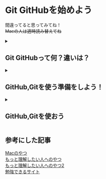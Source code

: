 # Git GitHubを始めよう

間違ってると思ってみてね！  
~~Macの人は適時読み替えてね~~  
<details>
<summary><h2>Git GitHubって何？違いは？</h2></summary>

## Gitって何？

Gitとは、分散型バージョン管理システム(ソフト)の一つ

## Gitって何？GitHubと何が違う？

GitHubとは、Gitの代わりに、GitHubで作成したプロジェクトを公開できるサービス

## 超絶簡単に説明

GitHubとはOneDriveのプログラム向けのサービス  
GitとはGitHubとデータのやり取りをするアプリケーションの一つ  
Git、GitHubをもっと理解したいと思った君は、[こちら1](https://backlog.com/ja/git-tutorial/intro/01/)、[こちら2](https://git-scm.com/book/ja/v2)をご覧ください。
</details>

<details>
<summary><h2>GitHub,Gitを使う準備をしよう！</h2></summary>

## GitHubアカウントを作ろう

1. [GitHub](https://github.com/)のページの右上にあるSign upを押す
2. 画面に従ってメールアドレス、パスワード、ユーザーネーム等の入力をし、Create accountを押す
3. 入力したメールアドレスにメールが届くのでVerify email addressボタンをクリックし、認証する
4. 流れに沿って入力する(学生の選択肢があったら選んでください)
5. Learn to ship software like a pro.という文章が表示されたら、出来れば右のGitHubの学生得点を申請しよう！(後からでも申請できるので、めんどくさかったら左の無料で続けるを押しましょう)
![student](../img/start-Git/student.png "student")

## Gitをダウンロードインストールしよう

> Macの人は[これ](https://prog-8.com/docs/git-env)の1~3でもみてがんばって！

1. windowsでは、[Git公式サイト](https://git-scm.com/download/win)に行き、**Standalone Installerの64-bit Git for Windows Setup**をクリックしてダウンロードする
2. さっきダウンロードしたものを起動して、全て雰囲気でNextを押してインストールする
3. インストール完了後、Windowsキーを押し、新しくインストールされたGit bashを起動してPCの名前とメアドを設定する

""(ダブルクオーテーション)の中には、適当な文字列を入れてください。

名前(なんでもいいよ)

```bash
git config --global user.name "名前を入力"
```

[このページ](https://github.com/settings/emails)のPrimary email addressの下の文章内にある
**数字＋ユーザーネーム@users.noreply.github.com**のメールアドレスを登録する

```bash
git config --global user.email "数字＋ユーザーネーム@users.noreply.github.com"
```

**この2つの情報は外部にも公開されるので取り扱いには注意しましょう**
![mail](../img/start-Git/mail.png "mail.png")

## GitHubにSSHの設定をする

> Macの人は[これ](https://prog-8.com/docs/git-env)の5でもみてがんばって！

1. 公開鍵・秘密鍵を作成する
左下の虫眼鏡でPowerShellと検索してPowerShellを起動してください
"C:\Users\＜ユーザー名＞"に.sshフォルダを作成する

```bash
mkdir -p ~/.ssh
```

"C:\Users\＜ユーザー名＞\.ssh"に移動

```bash
cd ~/.ssh
```

2. 公開鍵を作成する
"C:\Users\＜ユーザー名＞\.ssh"内に"id_rsa.pub","id_rsa"を作成する  
何か聞かれたら適当にエンターを押せば問題ないです

```bash
ssh-keygen -t rsa
```

↓こんなんがでる

```bash
ssh-keygen -t rsa
Generating public/private rsa key pair.
Enter file in which to save the key (/Users/(username)/.ssh/id_rsa):
Enter passphrase (empty for no passphrase):
Enter same passphrase again:
```

下のコマンドを打ってちゃんと作られているか確認してください

```bash
cat id_rsa.pub
```

3. 公開鍵をGitHubにアップする
[このページ](https://github.com/settings/ssh)に移動して、Public keyを追加する。  

- New SSH keyを押す  
- Titleは適当に入力する  
- Keyの中に"cat id_rsa.pub"を打った時に出てきたとっても長い文字列を入力(コピペ)する。  
- Add SSH keyを押す  
- SSH 接続を確認する  
↓を入力して実行して"yes/no"と出てきたらyesと入力してEnterキーを押してください。  

```bash
ssh -T git@github.com
```

無理だったら、、、

ssh -T git@github.com -i "ここにファイルのパス"

successと出てきたら、okです。おめでとう！
</details>

<details>
<summary><h2>GitHub,Gitを使おう</h2></summary>

[こっちに書いてます](git.md)

</details>

参考にした記事
---

[Macのやつ](https://prog-8.com/docs/git-env)  
[もっと理解したい人へのやつ](https://backlog.com/ja/git-tutorial/intro/01/)  
[もっと理解したい人へのやつ2](https://git-scm.com/book/ja/v2)  
[勉強できるサイト](https://learngitbranching.js.org/?locale=ja)
